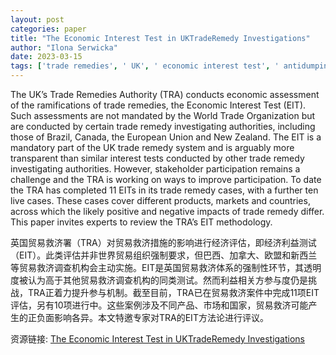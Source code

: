 ```yaml
---
layout: post
categories: paper
title: "The Economic Interest Test in UKTradeRemedy Investigations"
author: "Ilona Serwicka"
date: 2023-03-15
tags: ['trade remedies', ' UK', ' economic interest test', ' antidumping', ' countervailing']
---
```


The UK’s Trade Remedies Authority (TRA) conducts economic assessment of the ramifications of trade remedies, the Economic Interest Test (EIT). Such assessments are not mandated by the World Trade Organization but are conducted by certain trade remedy investigating authorities, including those of Brazil, Canada, the European Union and New Zealand. The EIT is a mandatory part of the UK trade remedy system and is arguably more transparent than similar interest tests conducted by other trade remedy investigating authorities. However, stakeholder participation remains a challenge and the TRA is working on ways to improve participation. To date the TRA has completed 11 EITs in its trade remedy cases, with a further ten live cases. These cases cover different products, markets and countries, across which the likely positive and negative impacts of trade remedy differ. This paper invites experts to review the TRA’s EIT methodology.

英国贸易救济署（TRA）对贸易救济措施的影响进行经济评估，即经济利益测试（EIT）。此类评估并非世界贸易组织强制要求，但巴西、加拿大、欧盟和新西兰等贸易救济调查机构会主动实施。EIT是英国贸易救济体系的强制性环节，其透明度被认为高于其他贸易救济调查机构的同类测试。然而利益相关方参与度仍是挑战，TRA正着力提升参与机制。截至目前，TRA已在贸易救济案件中完成11项EIT评估，另有10项进行中。这些案例涉及不同产品、市场和国家，贸易救济可能产生的正负面影响各异。本文特邀专家对TRA的EIT方法论进行评议。

资源链接: [The Economic Interest Test in UKTradeRemedy Investigations](https://papers.ssrn.com/sol3/papers.cfm?abstract_id=4388540)
